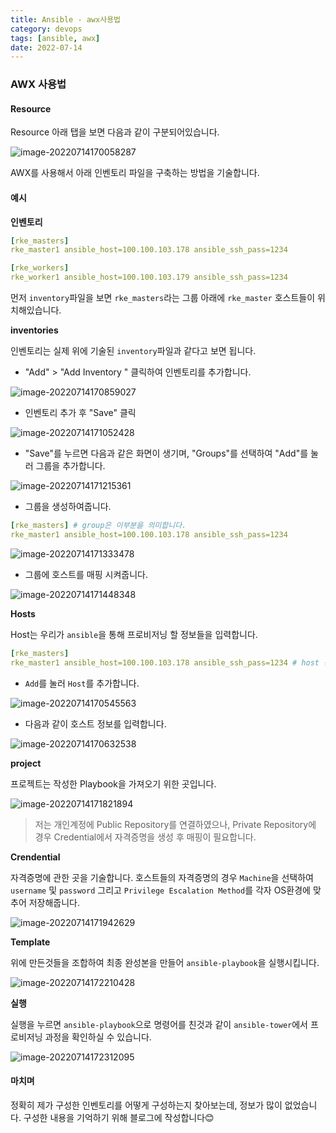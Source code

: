 ```yaml
---
title: Ansible - awx사용법
category: devops
tags: [ansible, awx]
date: 2022-07-14
---
```


### AWX 사용법

#### Resource

Resource 아래 탭을 보면 다음과 같이 구분되어있습니다.

![image-20220714170058287](../../../assets/images/posts/2022-07-14-post-install-ansible4/image-20220714170058287.png)

AWX를 사용해서 아래 인벤토리 파일을 구축하는 방법을 기술합니다.

#### 예시

**인벤토리**

```yaml
[rke_masters]
rke_master1 ansible_host=100.100.103.178 ansible_ssh_pass=1234

[rke_workers]
rke_worker1 ansible_host=100.100.103.179 ansible_ssh_pass=1234
```

먼저 `inventory`파일을 보면 `rke_masters`라는 그룹 아래에 `rke_master` 호스트들이 위치해있습니다.

**inventories**

인벤토리는 실제 위에 기술된 `inventory`파일과 같다고 보면 됩니다.

- "Add" > "Add Inventory " 클릭하여 인벤토리를 추가합니다.

![image-20220714170859027](../../../assets/images/posts/2022-07-14-post-install-ansible4/image-20220714170859027.png)

- 인벤토리 추가 후 "Save" 클릭

![image-20220714171052428](../../../assets/images/posts/2022-07-14-post-install-ansible4/image-20220714171052428.png)

- "Save"를 누르면 다음과 같은 화면이 생기며, "Groups"를 선택하여 "Add"를 눌러 그룹을 추가합니다.

![image-20220714171215361](../../../assets/images/posts/2022-07-14-post-install-ansible4/image-20220714171215361.png)

- 그룹을 생성하여줍니다.

```yaml
[rke_masters] # group은 이부분을 의미합니다.
rke_master1 ansible_host=100.100.103.178 ansible_ssh_pass=1234
```

![image-20220714171333478](../../../assets/images/posts/2022-07-14-post-install-ansible4/image-20220714171333478.png)

- 그룹에 호스트를 매핑 시켜줍니다.

![image-20220714171448348](../../../assets/images/posts/2022-07-14-post-install-ansible4/image-20220714171448348.png)

**Hosts**

Host는 우리가 `ansible`을 통해 프로비저닝 할 정보들을 입력합니다.

```yaml
[rke_masters]
rke_master1 ansible_host=100.100.103.178 ansible_ssh_pass=1234 # host 정보
```

- `Add`를 눌러 `Host`를 추가합니다.

![image-20220714170545563](../../../assets/images/posts/2022-07-14-post-install-ansible4/image-20220714170545563.png)

- 다음과 같이 호스트 정보를 입력합니다.

![image-20220714170632538](../../../assets/images/posts/2022-07-14-post-install-ansible4/image-20220714170632538.png)

**project**

프로젝트는 작성한 Playbook을 가져오기 위한 곳입니다.

![image-20220714171821894](../../../assets/images/posts/2022-07-14-post-install-ansible4/image-20220714171821894.png)

> 저는 개인계정에 Public Repository를 연결하였으나, Private Repository에 경우 Credential에서 자격증명을 생성 후 매핑이 필요합니다.

**Crendential**

자격증명에 관한 곳을 기술합니다. 호스트들의 자격증명의 경우 `Machine`을 선택하여 `username` 및 `password` 그리고 `Privilege Escalation Method`를 각자 OS환경에 맞추어 저장해줍니다.

![image-20220714171942629](../../../assets/images/posts/2022-07-14-post-install-ansible4/image-20220714171942629.png)

**Template**

위에 만든것들을 조합하여 최종 완성본을 만들어 `ansible-playbook`을 실행시킵니다.

![image-20220714172210428](../../../assets/images/posts/2022-07-14-post-install-ansible4/image-20220714172210428.png)

**실행**

실행을 누르면 `ansible-playbook`으로 명령어를 친것과 같이 `ansible-tower`에서 프로비저닝 과정을 확인하실 수 있습니다.

![image-20220714172312095](../../../assets/images/posts/2022-07-14-post-install-ansible4/image-20220714172312095.png)

#### 마치며

정확히 제가 구성한 인벤토리를 어떻게 구성하는지 찾아보는데, 정보가 많이 없었습니다. 구성한 내용을 기억하기 위해 블로그에 작성합니다😊
